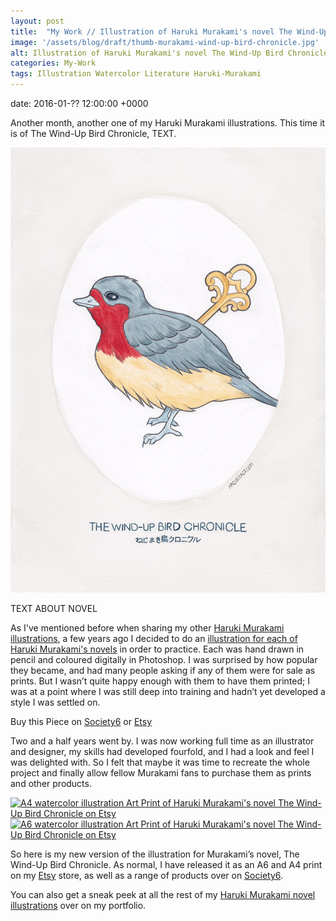```yaml
---
layout: post
title:  "My Work // Illustration of Haruki Murakami's novel The Wind-Up Bird Chronicle"
image: '/assets/blog/draft/thumb-murakami-wind-up-bird-chronicle.jpg'
alt: Illustration of Haruki Murakami's novel The Wind-Up Bird Chronicle by illustrator / artist Karen Muray of A Rose Cast
categories: My-Work
tags: Illustration Watercolor Literature Haruki-Murakami
---
```


date: 	2016-01-?? 12:00:00 +0000

<p class="intro">Another month, another one of my Haruki Murakami illustrations. This time it is of The Wind-Up Bird Chronicle, TEXT.</p>

![Watercolor illustration of Haruki Murakami's novel The Wind-Up Bird Chronicle by illustrator / artist Karen Muray of A Rose Cast](/assets/folio/murakami/illustration-murakami-windupbirdchroncle.jpg "Watercolor illustration of Haruki Murakami's novel The Wind-Up Bird Chronicle by illustrator / artist Karen Muray of A Rose Cast")

TEXT ABOUT NOVEL

As I've mentioned before when sharing my other [Haruki Murakami illustrations](/tag/Haruki-Murakami/ "Watercolour Illustration for Haruki Murakami's Novels"), a few years ago I decided to do an [illustration for each of Haruki Murakami's novels](http://www.akaihane.co.uk/post/54588755092/haruki-murakami "The original Haruki Murakami novel illustrations") in order to practice. Each was hand drawn in pencil and coloured digitally in Photoshop. I was surprised by how popular they became, and had many people asking if any of them were for sale as prints. But I wasn’t quite happy enough with them to have them printed; I was at a point where I was still deep into training and hadn’t yet developed a style I was settled on.

<div class="highlight">
  <p>Buy <span class="the">this</span> Piece <span class="the">on</span>
    <a href="https://society6.com/product/LINK" title="Buy Watercolor illustration of Haruki Murakami's novel The Wind-Up Bird Chronicle on the A Rose Cast Society6 store">Society6</a>
    <span class="the">or</span>
    <a href="https://www.etsy.com/shop/ARoseCast?section_id=18192366" title="Buy Watercolor illustration of Haruki Murakami's novel The Wind-Up Bird Chronicle on the A Rose Cast Etsy store">Etsy</a>
  </p>
</div>

Two and a half years went by. I was now working full time as an illustrator and designer, my skills had developed fourfold, and I had a look and feel I was delighted with. So I felt that maybe it was time to recreate the whole project and finally allow fellow Murakami fans to purchase them as prints and other products.

<div class="row">
	<div class="col-md-6">
		<a href="https://www.etsy.com/shop/ARoseCast?section_id=18192366" title="A4 watercolor illustration Art Print of Haruki Murakami's novel The Wind-Up Bird Chronicle on Etsy"><img src="/assets/blog/draft/a4-illustration-murakami-windup-bird-chroncle.jpg" alt="A4 watercolor illustration Art Print of Haruki Murakami's novel The Wind-Up Bird Chronicle on Etsy"></a>
	</div>
	<div class="col-md-6">
		<a href="https://www.etsy.com/shop/ARoseCast?section_id=18192366" title="A6 watercolor illustration Art Print of Haruki Murakami's novel The Wind-Up Bird Chronicle on Etsy"><img src="/assets/blog/draft/a6-illustration-murakami-windup-bird-chroncle.jpg" alt="A6 watercolor illustration Art Print of Haruki Murakami's novel The Wind-Up Bird Chronicle on Etsy"></a>
	</div>
</div>

So here is my new version of the illustration for Murakami’s novel, The Wind-Up Bird Chronicle. As normal, I have released it as an A6 and A4 print on my [Etsy](https://www.etsy.com/shop/ARoseCast?section_id=18192366 "Watercolour Illustration for Haruki Murakami's The Wind-Up Bird Chronicle on Esty") store, as well as a range of products over on [Society6](LINK "Watercolour Illustration for Haruki Murakami's The Wind-Up Bird Chronicle on Esty").

You can also get a sneak peek at all the rest of my <a href="/project/illustration-murakami.html" title="Haruki Murakami novel watercolor illustrations by illustrator / artist Karen Muray of A Rose Cast">Haruki Murakami novel illustrations</a> over on my portfolio.